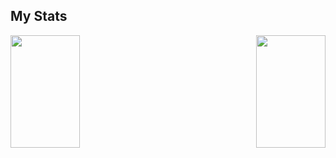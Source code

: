 ## My Stats

<p align="left">
  <a href="https://github.com/mmmelo/github-readme-stats">
    <img align="left" height="180px" width="47%" src="https://github-readme-stats.vercel.app/api?username=mmmelo&layout=compact&show_icons=true&theme=solarized-dark" />
  </a>
</p>
<p align="right">
  <a href="https://github.com/mmmelo">
    <img align="right" height="180px" width="47%" src="https://github-readme-stats.vercel.app/api/top-langs/?username=mmmelo&layout=compact&theme=solarized-dark&hide=HTML,Jupyter Notebook" />
  </a>
</p>
